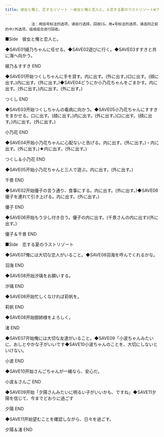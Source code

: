 ```yaml
---
title: 彼女と俺と、恋するリゾート ～彼女と俺と恋人と。＆恋する夏のラストリゾートWファンディスク～攻略
---
```


                注：用括号标注的选项，请自行选择，回收CG。用★号标注的选项，请连同之前的中/外选项，组成组合进行回收。

■Side　彼女と俺と恋人と。

◆SAVE01綾乃ちゃんに任せる。◆SAVE02遊びに行く。◆SAVE03すすきと共に海へ向かう。

綾乃＆すすき END

◆SAVE01开始つくしちゃんに手を貸す。内に出す。(外に出す。)口に出す。(顔に出す。)内に出す。(外に出す。)◆SAVE04どうにか小乃花ちゃんをごまかす。内に出す。(外に出す。)内に出す。(外に出す。)

つくし END

◆SAVE03开始つくしちゃんの看病に向かう。◆SAVE05小乃花ちゃんにすすきをまかせる。口に出す。(顔に出す。)内に出す。(外に出す。)口に出す。(顔に出す。)内に出す。(外に出す。)

小乃花 END

◆SAVE04开始小乃花ちゃんに心配ないと告げる。内に出す。(外に出す。)・内に出す。(外に出す。)★内に出す。(外に出す。)

つくし＆小乃花 END

◆SAVE05开始小乃花ちゃんと三人で遊ぶ。内に出す。(外に出す。)

千景 END

◆SAVE02开始優子の言う通り、食事にする。内に出す。(外に出す。)◆SAVE06優子を連れて引き上げる。内に出す。(外に出す。)

優子 END

◆SAVE06开始もう少し付き合う。優子の内に出す。(千景さんの内に出す)(外に出す。)

優子＆千景 END

■Side　恋する夏のラストリゾート

◆SAVE07俺には大切な恋人がいること。◆SAVE08羽海を呼んでくれるかな。

羽海 END

◆SAVE08开始汐璃をお願いする。

汐璃 END

◆SAVE08开始忙しくなければ莉帆を。

莉帆 END

◆SAVE08开始御姉様をよろしく。

渚 END

◆SAVE07开始俺には大切な友達がいること。◆SAVE09「小波ちゃんみたいに、おしとやかな子がいいです◆SAVE10小波ちゃんのことを、大切にしないといけない。

小波 END

◆SAVE10开始さんごちゃんが一緒なら、安心だ。

小波＆さんご END

◆SAVE09开始「夕陽さんみたいに明るい子がいいかも、ですね」◆SAVE11夕陽を信じて、今までどおりに過ごす

夕陽 END

◆SAVE11开始望むことを確認しながら、日々を過ごす。

夕陽＆渚 END
              
